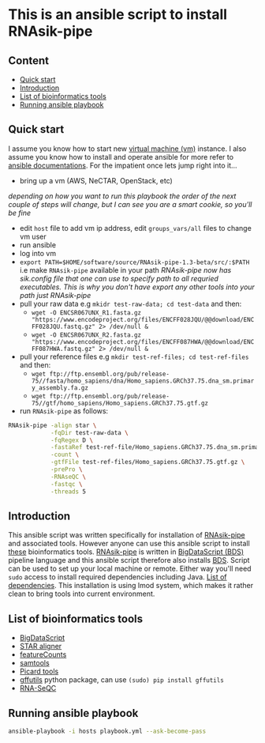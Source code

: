 # This is an ansible script to install RNAsik-pipe

## Content

- [Quick start](#quick-start)
- [Introduction](#introduction)
- [List of bioinformatics tools](#list-of-bioinformaitcs-tools)
- [Running ansible playbook](#running-ansible-playbook)

## Quick start

I assume you know how to start new [virtual machine (vm)](https://en.wikipedia.org/wiki/Virtual_machine) instance. I also assume you know how to install and operate ansible for more refer to [ansible documentations](http://docs.ansible.com/ansible/intro.html). For the impatient once lets jump right into it...

- bring up a vm (AWS, NeCTAR, OpenStack, etc)

_depending on how you want to run this playbook the order of the next couple of steps will change, but I can see you are a smart cookie, so you'll be fine_

- edit `host` file to add vm ip address, edit `groups_vars/all` files to change vm user
- run ansible
- log into vm
- `export PATH=$HOME/software/source/RNAsik-pipe-1.3-beta/src/:$PATH` i.e make `RNAsik-pipe` available in your path
_RNAsik-pipe now has sik.config file that one can use to specify path to all requried executables. This is why you don't have export any other tools into your path just RNAsik-pipe_
- pull your raw data e.g `mkidr test-raw-data; cd test-data` and then:
    - `wget -O ENCSR067UNX_R1.fasta.gz "https://www.encodeproject.org/files/ENCFF028JQU/@@download/ENCFF028JQU.fastq.gz" 2> /dev/null &`
    - `wget -O ENCSR067UNX_R2.fasta.gz "https://www.encodeproject.org/files/ENCFF087HWA/@@download/ENCFF087HWA.fastq.gz" 2> /dev/null &`
- pull your reference files e.g `mkdir test-ref-files; cd test-ref-files` and then:
    - `wget ftp://ftp.ensembl.org/pub/release-75//fasta/homo_sapiens/dna/Homo_sapiens.GRCh37.75.dna_sm.primary_assembly.fa.gz`
    - `wget ftp://ftp.ensembl.org/pub/release-75//gtf/homo_sapiens/Homo_sapiens.GRCh37.75.gtf.gz`
- run `RNAsik-pipe` as follows:
```BASH
RNAsik-pipe -align star \
            -fqDir test-raw-data \
            -fqRegex D \
            -fastaRef test-ref-file/Homo_sapiens.GRCh37.75.dna_sm.primary_assembly.fa.gz \
            -count \
            -gtfFile test-ref-files/Homo_sapiens.GRCh37.75.gtf.gz \
            -prePro \
            -RNAseQC \
            -fastqc \
            -threads 5
```

## Introduction

This ansible script was written specifically for installation of [RNAsik-pipe](https://github.com/MonashBioinformaticsPlatform/RNAsik-pipe) and associated tools. However anyone can use this ansible script to install [these](#list-of-bioinformatics-tools) bioinformatics tools. [RNAsik-pipe](https://github.com/MonashBioinformaticsPlatform/RNAsik-pipe) is written in [BigDataScript (BDS)](http://pcingola.github.io/BigDataScript/) pipeline language and this ansible script therefore also installs [BDS](http://pcingola.github.io/BigDataScript/). Script can be used to set up your local machine or remote. Either way you'll need `sudo` access to install required dependencies including Java. [List of dependencies](roles/common/tasks/main.yml). This installation is using lmod system, which makes it rather clean to bring tools into current environment. 

## List of bioinformatics tools

- [BigDataScript](http://pcingola.github.io/BigDataScript/download.html)
- [STAR aligner](https://github.com/alexdobin/STAR/releases)
- [featureCounts](http://subread.sourceforge.net/)
- [samtools](http://www.htslib.org/download/)
- [Picard tools](http://broadinstitute.github.io/picard/)
- [gffutils](https://pypi.python.org/pypi/gffutils) python package, can use `(sudo) pip install gffutils`
- [RNA-SeQC](https://www.broadinstitute.org/cancer/cga/rna-seqc)

## Running ansible playbook

```BASH
ansible-playbook -i hosts playbook.yml --ask-become-pass
```
